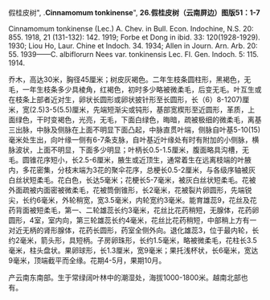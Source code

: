 假桂皮树",
.**Cinnamomum tonkinense**",
**26.假桂皮树（云南屏边）图版51：1-7**

Cinnamomum tonkinense (Lec.) A. Chev. in Bull. Econ. Indochine, N.S. 20: 855. 1918, 21 (131-132): 142. 1919; Forbe et Dong in ibid. 33: 120(1928-1929). 1930; Liou Ho, Laur. Chine et Indoch. 34. 1934; Allen in Journ. Arn. Arb. 20: 55. 1939——C. albiflorurn Nees var. tonkinensis Lec. Fl. Gen. Indoch. 5: 115. 1914.

乔木，高达30米，胸径45厘米；树皮灰褐色。二年生枝条圆柱形，黑褐色，无毛，一年生枝条多少具棱角，红褐色，初时多少略被微柔毛，后变无毛。叶互生或在枝条上部者近对生，卵状长圆形或卵状披针形至长圆形，长（6）8-1207)厘米，宽(2.5)3-5(5.5)厘米，先端短渐尖或钝形，基部宽楔形至近圆形，革质，上面绿色，干时变褐色，光亮，无毛，下面白绿色，晦暗，疏被极细的微柔毛，离基三出脉，中脉及侧脉在上面不明显下面凸起，中脉直贯叶端，侧脉自叶基5-10(15)毫米处生出，向叶缘一侧有6-7条支脉，自叶基近叶缘处有时有附加的小侧脉，横脉波状，上面不明显，下面多少明显；叶柄长0.5-1.5厘米，腹面略具沟槽，无毛。圆锥花序短小，长2.5-6厘米，腋生或近顶生，通常着生在远离枝端的叶腋内，多花密集，分枝末端为3花的聚伞花序，总梗长0.5-2厘米，与各级序轴被灰白丝状短柔毛。花白色，长达5毫米；花梗长5-7毫米，被灰白丝状短柔毛。花被外面疏被内面密被微柔毛，花被筒倒锥形，长2毫米，花被裂片卵圆形，先端锐尖，长约6毫米，外轮稍宽，宽3.5毫米，内轮宽约3毫米。能育雄蕊9，花丝及花药背面被短柔毛，第一、二轮雄蕊长约3毫米，花丝比花药稍短，无腺体，花药卵圆形，4室，室内向，第三轮雄蕊长约4毫米，花丝比花药稍短，中部稍上方有一对近无柄的肾形腺体，花药长圆形，药室全侧外向。退化雄蕊3，位于最内轮，长约2毫米，箭头形，具短柄。子房卵珠形，长约1.5毫米，略被微柔毛，花柱长3.5毫米，柱头盘状。果卵球形，长1.3厘米，宽9毫米；果托浅杯状，长6毫米，宽达9毫米，顶端截平而全缘。花期4-5月，果期10月。

产云南东南部。生于常绿阔叶林中的潮湿处，海拔1000-1800米。越南北部也有。
